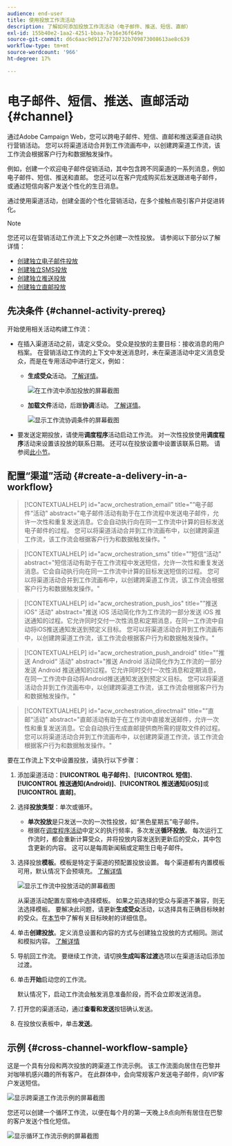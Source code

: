 ```yaml
---
audience: end-user
title: 使用投放工作流活动
description: 了解如何添加投放工作流活动（电子邮件、推送、短信、直邮）
exl-id: 155b40e2-1aa2-4251-bbaa-7e16e36f649e
source-git-commit: d6c6aac9d9127a770732b709873008613ae8c639
workflow-type: tm+mt
source-wordcount: '966'
ht-degree: 17%

---
```


# 电子邮件、短信、推送、直邮活动 {#channel}

通过Adobe Campaign Web，您可以跨电子邮件、短信、直邮和推送渠道自动执行营销活动。 您可以将渠道活动合并到工作流画布中，以创建跨渠道工作流，该工作流会根据客户行为和数据触发操作。

例如，创建一个欢迎电子邮件促销活动，其中包含跨不同渠道的一系列消息，例如电子邮件、短信、推送和直邮。 您还可以在客户完成购买后发送跟进电子邮件，或通过短信向客户发送个性化的生日消息。

通过使用渠道活动，创建全面的个性化营销活动，在多个接触点吸引客户并促进转化。

>[!NOTE]
>
>您还可以在营销活动工作流上下文之外创建一次性投放。 请参阅以下部分以了解详情：
>* [创建独立电子邮件投放](../../email/create-email.md)
>* [创建独立SMS投放](../../sms/create-sms.md)
>* [创建独立推送投放](../../push/create-push.md)
>* [创建独立直邮投放](../../direct-mail/create-direct-mail.md)

## 先决条件 {#channel-activity-prereq}

开始使用相关活动构建工作流：

* 在插入渠道活动之前，请定义受众。 受众是投放的主要目标：接收消息的用户档案。 在营销活动工作流的上下文中发送消息时，未在渠道活动中定义消息受众，而是在专用活动中进行定义，例如：

   * **生成受众**&#x200B;活动。 [了解详情](build-audience.md)。

     ![在工作流中添加投放的屏幕截图](../../msg/assets/add-delivery-in-wf.png)

   * **加载文件**&#x200B;活动，后跟&#x200B;**协调**&#x200B;活动。 [了解详情](load-file.md)。

     ![显示工作流协调条件的屏幕截图](../assets/workflow-reconciliation-criteria.png)

* 要发送定期投放，请使用&#x200B;**调度程序**&#x200B;活动启动工作流。 对一次性投放使用&#x200B;**调度程序**&#x200B;活动来设置该投放的联系日期。 还可以在投放设置中设置该联系日期。 请参阅[此小节](scheduler.md)。

## 配置“渠道”活动 {#create-a-delivery-in-a-workflow}

>[!CONTEXTUALHELP]
>id="acw_orchestration_email"
>title="”电子邮件“活动"
>abstract="电子邮件活动有助于在工作流程中发送电子邮件，允许一次性和重复发送消息。它会自动执行向在同一工作流中计算的目标发送电子邮件的过程。 您可以将渠道活动合并到工作流画布中，以创建跨渠道工作流，该工作流会根据客户行为和数据触发操作。"

>[!CONTEXTUALHELP]
>id="acw_orchestration_sms"
>title="”短信“活动"
>abstract="短信活动有助于在工作流程中发送短信，允许一次性和重复发送消息。它会自动执行向在同一工作流中计算的目标发送短信的过程。 您可以将渠道活动合并到工作流画布中，以创建跨渠道工作流，该工作流会根据客户行为和数据触发操作。"

>[!CONTEXTUALHELP]
>id="acw_orchestration_push_ios"
>title="”推送 iOS“ 活动"
>abstract="推送 iOS 活动简化作为工作流的一部分发送 iOS 推送通知的过程。它允许同时交付一次性消息和定期消息，在同一工作流中自动将iOS推送通知发送到预定义目标。 您可以将渠道活动合并到工作流画布中，以创建跨渠道工作流，该工作流会根据客户行为和数据触发操作。"

>[!CONTEXTUALHELP]
>id="acw_orchestration_push_android"
>title="”推送 Android“ 活动"
>abstract="推送 Android 活动简化作为工作流的一部分发送 Android 推送通知的过程。它允许同时交付一次性消息和定期消息，在同一工作流中自动将Android推送通知发送到预定义目标。 您可以将渠道活动合并到工作流画布中，以创建跨渠道工作流，该工作流会根据客户行为和数据触发操作。"

>[!CONTEXTUALHELP]
>id="acw_orchestration_directmail"
>title="”直邮“活动"
>abstract="直邮活动有助于在工作流中直接发送邮件，允许一次性和重复发送消息。它会自动执行生成直邮提供商所需的提取文件的过程。 您可以将渠道活动合并到工作流画布中，以创建跨渠道工作流，该工作流会根据客户行为和数据触发操作。"

要在工作流上下文中设置投放，请执行以下步骤：

1. 添加渠道活动：**[!UICONTROL 电子邮件]**、**[!UICONTROL 短信]**、**[!UICONTROL 推送通知(Android)]**、**[!UICONTROL 推送通知(iOS)]**&#x200B;或&#x200B;**[!UICONTROL 直邮]**。

1. 选择&#x200B;**投放类型**：单次或循环。

   * **单次投放**&#x200B;是只发送一次的一次性投放，如“黑色星期五”电子邮件。
   * 根据在[调度程序活动](scheduler.md)中定义的执行频率，多次发送&#x200B;**循环投放**。 每次运行工作流时，都会重新计算受众，并将投放内容发送到更新后的受众，其中包含更新的内容。 这可以是每周新闻稿或定期生日电子邮件。

1. 选择投放&#x200B;**模板**。模板是特定于渠道的预配置投放设置。 每个渠道都有内置模板可用，默认情况下会预填充。 [了解详情](../../msg/delivery-template.md)

   ![显示工作流中投放活动的屏幕截图](../assets/delivery-activity-in-wf.png)

   从渠道活动配置左窗格中选择模板。 如果之前选择的受众与渠道不兼容，则无法选择模板。 要解决此问题，请更新&#x200B;**生成受众**&#x200B;活动，以选择具有正确目标映射的受众。在[本节](../../audience/targeting-dimensions.md)中了解有关目标映射的详细信息。

1. 单击&#x200B;**创建投放**。定义消息设置和内容的方式与创建独立投放的方式相同。测试和模拟内容。 [了解详情](../../msg/gs-messages.md)

1. 导航回工作流。 要继续工作流，请切换&#x200B;**生成叫客过渡**&#x200B;选项以在渠道活动后添加过渡。

1. 单击&#x200B;**开始**&#x200B;启动您的工作流。

   默认情况下，启动工作流会触发消息准备阶段，而不会立即发送消息。

1. 打开您的渠道活动，通过&#x200B;**查看和发送**&#x200B;按钮确认发送。

1. 在投放仪表板中，单击&#x200B;**发送**。

## 示例 {#cross-channel-workflow-sample}

这是一个具有分段和两次投放的跨渠道工作流示例。 该工作流面向居住在巴黎并对咖啡机感兴趣的所有客户。 在此群体中，会向常规客户发送电子邮件，向VIP客户发送短信。

![显示跨渠道工作流示例的屏幕截图](../assets/workflow-channel-example.png)

您还可以创建一个循环工作流，以便在每个月的第一天晚上8点向所有居住在巴黎的客户发送个性化短信。

![显示循环工作流示例的屏幕截图](../assets/workflow-channel-example2.png)

<!--
description, which use case you can perform (common other activities that you can link before or after the activity)

how to add and configure the activity

example of a configured activity within a workflow
The Email delivery activity allows you to configure the sending of an email in a workflow. 
-->

<!-- Scheduled emails available?

This can be a single send email and sent just once, or it can be a recurring email.
* Single send emails are standard emails, sent once.
* Recurring emails allow you to send the same email multiple times to different targets over a defined period. You can aggregate the deliveries per period in order to get reports that correspond to your needs.

When linked to a scheduler, you can define recurring emails.
Email recipients are defined upstream of the activity in the same workflow, via an Audience targeting activity.

-->

<!--The message preparation is triggered according to the workflow execution parameters. From the message dashboard, you can select whether to request or not a manual confirmation to send the message (required by default). You can start the workflow manually or place a scheduler activity in the workflow to automate execution.-->
